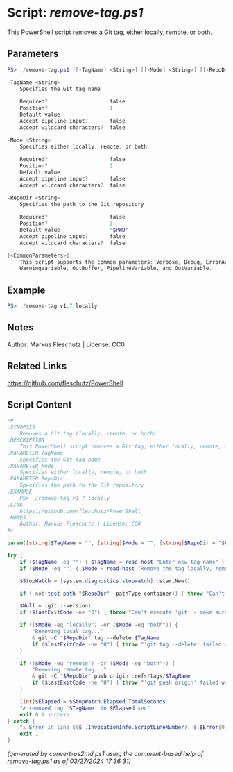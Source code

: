 Script: *remove-tag.ps1*
========================

This PowerShell script removes a Git tag, either locally, remote, or both.

Parameters
----------
```powershell
PS> ./remove-tag.ps1 [[-TagName] <String>] [[-Mode] <String>] [[-RepoDir] <String>] [<CommonParameters>]

-TagName <String>
    Specifies the Git tag name
    
    Required?                    false
    Position?                    1
    Default value                
    Accept pipeline input?       false
    Accept wildcard characters?  false

-Mode <String>
    Specifies either locally, remote, or both
    
    Required?                    false
    Position?                    2
    Default value                
    Accept pipeline input?       false
    Accept wildcard characters?  false

-RepoDir <String>
    Specifies the path to the Git repository
    
    Required?                    false
    Position?                    3
    Default value                "$PWD"
    Accept pipeline input?       false
    Accept wildcard characters?  false

[<CommonParameters>]
    This script supports the common parameters: Verbose, Debug, ErrorAction, ErrorVariable, WarningAction, 
    WarningVariable, OutBuffer, PipelineVariable, and OutVariable.
```

Example
-------
```powershell
PS> ./remove-tag v1.7 locally

```

Notes
-----
Author: Markus Fleschutz | License: CC0

Related Links
-------------
https://github.com/fleschutz/PowerShell

Script Content
--------------
```powershell
<#
.SYNOPSIS
	Removes a Git tag (locally, remote, or both)
.DESCRIPTION
	This PowerShell script removes a Git tag, either locally, remote, or both.
.PARAMETER TagName
	Specifies the Git tag name
.PARAMETER Mode
	Specifies either locally, remote, or both
.PARAMETER RepoDir
	Specifies the path to the Git repository
.EXAMPLE
	PS> ./remove-tag v1.7 locally
.LINK
	https://github.com/fleschutz/PowerShell
.NOTES
	Author: Markus Fleschutz | License: CC0
#>

param([string]$TagName = "", [string]$Mode = "", [string]$RepoDir = "$PWD")

try {
	if ($TagName -eq "") { $TagName = read-host "Enter new tag name" }
	if ($Mode -eq "") { $Mode = read-host "Remove the tag locally, remote, or both" }

	$StopWatch = [system.diagnostics.stopwatch]::startNew()

	if (-not(test-path "$RepoDir" -pathType container)) { throw "Can't access directory: $RepoDir" }

	$Null = (git --version)
	if ($lastExitCode -ne "0") { throw "Can't execute 'git' - make sure Git is installed and available" }

	if (($Mode -eq "locally") -or ($Mode -eq "both")) {
		"Removing local tag..."
		& git -C "$RepoDir" tag --delete $TagName
		if ($lastExitCode -ne "0") { throw "'git tag --delete' failed with exit code $lastExitCode" }
	}

	if (($Mode -eq "remote") -or ($Mode -eq "both")) {
		"Removing remote tag..."
		& git -C "$RepoDir" push origin :refs/tags/$TagName
		if ($lastExitCode -ne "0") { throw "'git push origin' failed with exit code $lastExitCode" }
	}

	[int]$Elapsed = $StopWatch.Elapsed.TotalSeconds
	"✔️ removed tag '$TagName' in $Elapsed sec"
	exit 0 # success
} catch {
	"⚠️ Error in line $($_.InvocationInfo.ScriptLineNumber): $($Error[0])"
	exit 1
}
```

*(generated by convert-ps2md.ps1 using the comment-based help of remove-tag.ps1 as of 03/27/2024 17:36:31)*
